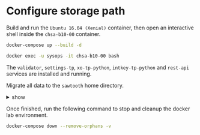 # Configure storage path

Build and run the `Ubuntu 16.04 (Xenial)` container, then open an interactive shell inside the `chsa-b10-00` container.

```bash
docker-compose up --build -d

docker exec -u sysops -it chsa-b10-00 bash
```

The `validator`, `settings-tp`, `xo-tp-python`, `intkey-tp-python` and `rest-api` services are installed and running.

Migrate all data to the `sawtooth` home directory.

<details><summary>show</summary>
<p>

1. Create target directories with appropriate permissions.

```bash
sudo mkdir -p \
/home/sawtooth/keys \
/home/sawtooth/data \
/home/sawtooth/logs \
/home/sawtooth/policy
```

2. Stop all services.

```bash
sudo systemctl stop \
sawtooth-validator \
sawtooth-settings-tp \
sawtooth-rest-api \
sawtooth-xo-tp-python \
sawtooth-intkey-tp-python
```

3. Migrate data in the appropriate directory.

```bash
sudo cp -va /etc/sawtooth/keys/. /home/sawtooth/keys/
sudo cp -va /var/lib/sawtooth/. /home/sawtooth/data/
sudo cp -va /var/log/sawtooth/. /home/sawtooth/logs/
sudo cp -v /etc/sawtooth/policy/. /home/sawtooth/policy/
```

4. Set appropriate permissions for services.

```bash
sudo chown -R sawtooth:sawtooth \
/home/sawtooth/data \
/home/sawtooth/keys \
/home/sawtooth/logs \
/home/sawtooth/policy
```

5. Copy the Log configuration example.

```bash
sudo cp /etc/sawtooth/path.toml.example /etc/sawtooth/path.toml
```

6. Add the following content to the Log configuration file `/etc/sawtooth/log_config.toml`.

```toml
...
key_dir  = "/home/sawtooth/keys"
data_dir = "/home/sawtooth/data"
log_dir  = "/home/sawtooth/logs"
policy_dir  = "/home/sawtooth/policy"
...
```

7. Fix the Log configuration file permissions.

```bash
sudo chown sawtooth:sawtooth /etc/sawtooth/path.toml
```

8. Restart services.

```bash
sudo systemctl restart \
sawtooth-validator \
sawtooth-settings-tp \
sawtooth-rest-api \
sawtooth-xo-tp-python \
sawtooth-intkey-tp-python
```

9. Validate that authorized key is the same as previous configuration

```bash
sawtooth settings list | grep $(cat /home/sysops/.sawtooth/keys/sysops.pub)
```

### References

* sawtooth.hyperledger.org > Docs > Release 1.0.5  > System Administator's Guide > [Configuring Sawtooth](https://sawtooth.hyperledger.org/docs/core/releases/1.0.5/sysadmin_guide/configuring_sawtooth/path_configuration_file.html)

</p>
</details>

Once finished, run the following command to stop and cleanup the docker lab environment.

```bash
docker-compose down --remove-orphans -v
```
